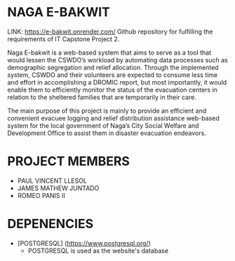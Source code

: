 # NAGA E-BAKWIT
LINK: https://e-bakwit.onrender.com/
Github repository for fulfilling the requirements of IT Capstone Project 2.

Naga E-bakwit is a web-based system that aims to serve as a tool that would lessen the CSWDO’s workload by automating data processes such as demographic segregation and relief allocation. Through the implemented system, CSWDO and their volunteers are expected to consume less time and effort in accomplishing a DROMIC report, but most importantly, it would enable them to efficiently monitor the status of the evacuation centers in relation to the sheltered families that are temporarily in their care.

The main purpose of this project is mainly to provide an efficient and convenient evacuee logging and relief distribution assistance web-based system for the local government of Naga’s City Social Welfare and Development Office to assist them in disaster evacuation endeavors.

# PROJECT MEMBERS
* PAUL VINCENT LLESOL
* JAMES MATHEW JUNTADO
* ROMEO PANIS II

# DEPENENCIES
* [POSTGRESQL] (https://www.postgresql.org/)
  - POSTGRESQL is used as the website's database
